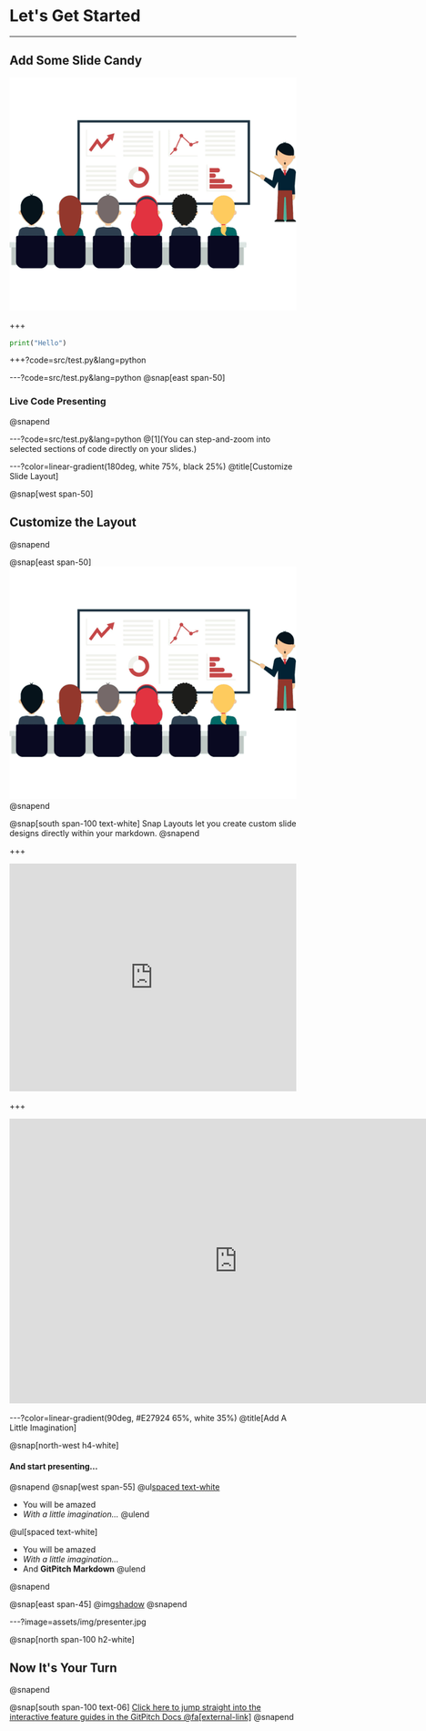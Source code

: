 # Let's Get Started

---

## Add Some Slide Candy

![](assets/img/presentation.png)

+++ 
```python
print("Hello")

```

+++?code=src/test.py&lang=python


---?code=src/test.py&lang=python
@snap[east span-50]
### Live Code Presenting
@snapend

---?code=src/test.py&lang=python
@[1](You can step-and-zoom into selected sections of code directly on your slides.)


---?color=linear-gradient(180deg, white 75%, black 25%)
@title[Customize Slide Layout]

@snap[west span-50]
## Customize the Layout
@snapend

@snap[east span-50]
![](assets/img/presentation.png)
@snapend

@snap[south span-100 text-white]
Snap Layouts let you create custom slide designs directly within your markdown.
@snapend

+++ 
<iframe height="400px" width="100%" src="https://repl.it/@MARSW/gitpitchtest?lite=true" scrolling="no" frameborder="no" allowtransparency="true" allowfullscreen="true" sandbox="allow-forms allow-pointer-lock allow-popups allow-same-origin allow-scripts allow-modals"></iframe>

+++ 
<iframe width="800" height="500" frameborder="0" src="https://pythontutor.com/iframe-embed.html#code=for%20i%20in%20range%285%29%3A%0A%20%20%20%20print%28i%29&codeDivHeight=400&codeDivWidth=350&cumulative=false&curInstr=0&heapPrimitives=nevernest&origin=opt-frontend.js&py=3&rawInputLstJSON=%5B%5D&textReferences=false"> </iframe>

---?color=linear-gradient(90deg, #E27924 65%, white 35%)
@title[Add A Little Imagination]

@snap[north-west h4-white]
#### And start presenting...
@snapend
@snap[west span-55]
@ul[spaced text-white](false)
- You will be amazed
- *With a little imagination...*
@ulend


@ul[spaced text-white]
- You will be amazed
- *With a little imagination...*
- And **GitPitch Markdown**
@ulend

@snapend

@snap[east span-45]
@img[shadow](assets/img/conference.png)
@snapend

---?image=assets/img/presenter.jpg

@snap[north span-100 h2-white]
## Now It's Your Turn
@snapend

@snap[south span-100 text-06]
[Click here to jump straight into the interactive feature guides in the GitPitch Docs @fa[external-link]](https://gitpitch.com/docs/getting-started/tutorial/)
@snapend
